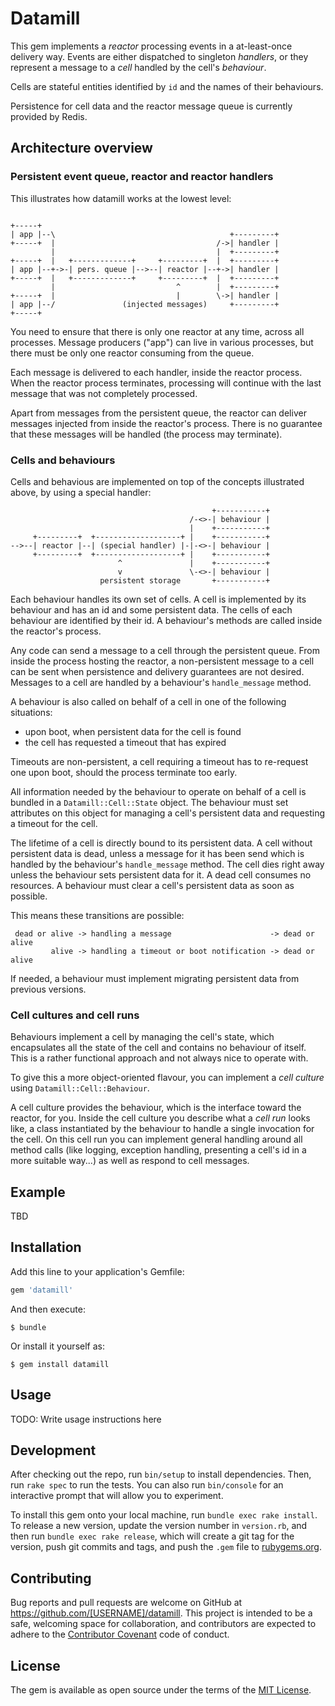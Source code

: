 # Datamill

This gem implements a *reactor* processing events in a at-least-once delivery way.
Events are either dispatched to singleton *handlers*, or they represent a message to a *cell*
handled by the cell's *behaviour*.

Cells are stateful entities identified by `id` and the names of their behaviours.

Persistence for cell data and the reactor message queue is currently provided
by Redis.

## Architecture overview

### Persistent event queue, reactor and reactor handlers

This illustrates how datamill works at the lowest level:

```

+-----+
| app |--\                                       +---------+
+-----+  |                                    /->| handler |
         |                                    |  +---------+
+-----+  |   +-------------+     +---------+  |  +---------+
| app |--+->-| pers. queue |-->--| reactor |--+->| handler |
+-----+  |   +-------------+     +---------+  |  +---------+
         |                           ^        |  +---------+
+-----+  |                           |        \->| handler |
| app |--/               (injected messages)     +---------+
+-----+

```

You need to ensure that there is only one reactor at any time,
across all processes. Message producers ("app") can live in
various processes, but there must be only one reactor consuming
from the queue.

Each message is delivered to each handler, inside the reactor process.
When the reactor process terminates, processing will continue with the
last message that was not completely processed.

Apart from messages from the persistent queue, the reactor can
deliver messages injected from inside the reactor's process. There
is no guarantee that these messages will be handled (the process
may terminate).

### Cells and behaviours

Cells and behavious are implemented on top of the concepts
illustrated above, by using a special handler:

```
                                             +-----------+
                                        /-<>-| behaviour |
                                        |    +-----------+
     +---------+  +-------------------+ |    +-----------+
-->--| reactor |--| (special handler) |-|-<>-| behaviour |
     +---------+  +-------------------+ |    +-----------+
                        ^               |    +-----------+
                        v               \-<>-| behaviour |
                    persistent storage       +-----------+
```

Each behaviour handles its own set of cells. A cell is implemented
by its behaviour and has an id and some persistent data. The cells
of each behaviour are identified by their id. A behaviour's methods
are called inside the reactor's process.

Any code can send a message to a cell through the persistent queue.
From inside the process hosting the reactor, a non-persistent message
to a cell can be sent when persistence and delivery guarantees are
not desired. Messages to a cell are handled by a behaviour's
`handle_message` method.

A behaviour is also called on behalf of a cell in one of the following
situations:
* upon boot, when persistent data for the cell is found
* the cell has requested a timeout that has expired

Timeouts are non-persistent, a cell requiring a timeout has to
re-request one upon boot, should the process terminate too early.

All information needed by the behaviour to operate on behalf of a cell
is bundled in a `Datamill::Cell::State` object. The behaviour must
set attributes on this object for managing a cell's persistent data
and requesting a timeout for the cell.

The lifetime of a cell is directly bound to its persistent data.
A cell without persistent data is dead, unless a message for it has been
send which is handled by the behaviour's `handle_message` method.
The cell dies right away unless the behaviour sets persistent data for
it.  A dead cell consumes no resources. A behaviour must clear a cell's
persistent data as soon as possible.

This means these transitions are possible:

```
 dead or alive -> handling a message                      -> dead or alive
         alive -> handling a timeout or boot notification -> dead or alive
```

If needed, a behaviour must implement migrating
persistent data from previous versions.

### Cell cultures and cell runs

Behaviours implement a cell by managing the cell's state, which
encapsulates all the state of the cell and contains no behaviour
of itself. This is a rather functional approach and not always
nice to operate with.

To give this a more object-oriented flavour,
you can implement a *cell culture* using `Datamill::Cell::Behaviour`.

A cell culture provides the behaviour, which is the interface toward the reactor, for
you. Inside the cell culture you describe what a *cell run* looks like,
a class instantiated by the behaviour to handle a single invocation
for the cell. On this cell run you can implement general handling
around all method calls (like logging, exception handling,
presenting a cell's id in a more suitable way...) as well as respond
to cell messages.

## Example

TBD

## Installation

Add this line to your application's Gemfile:

```ruby
gem 'datamill'
```

And then execute:

    $ bundle

Or install it yourself as:

    $ gem install datamill

## Usage

TODO: Write usage instructions here

## Development

After checking out the repo, run `bin/setup` to install dependencies. Then, run `rake spec` to run the tests. You can also run `bin/console` for an interactive prompt that will allow you to experiment.

To install this gem onto your local machine, run `bundle exec rake install`. To release a new version, update the version number in `version.rb`, and then run `bundle exec rake release`, which will create a git tag for the version, push git commits and tags, and push the `.gem` file to [rubygems.org](https://rubygems.org).

## Contributing

Bug reports and pull requests are welcome on GitHub at https://github.com/[USERNAME]/datamill. This project is intended to be a safe, welcoming space for collaboration, and contributors are expected to adhere to the [Contributor Covenant](http://contributor-covenant.org) code of conduct.


## License

The gem is available as open source under the terms of the [MIT License](http://opensource.org/licenses/MIT).

